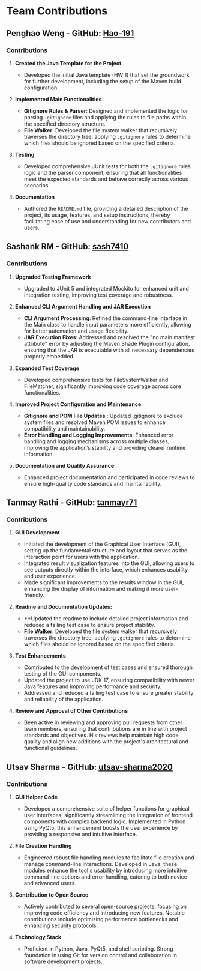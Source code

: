 # Team Contributions

## Penghao Weng - GitHub: [Hao-191](https://github.com/Hao-191)

### Contributions

1. **Created the Java Template for the Project**
   - Developed the initial Java template (HW 1) that set the groundwork for further development, including the setup of the Maven build configuration.

2. **Implemented Main Functionalities**
   - **Gitignore Rules & Parser**: Designed and implemented the logic for parsing `.gitignore` files and applying the rules to file paths within the specified directory structure.
   - **File Walker**: Developed the file system walker that recursively traverses the directory tree, applying `.gitignore` rules to determine which files should be ignored based on the specified criteria.

3. **Testing**
   - Developed comprehensive JUnit tests for both the `.gitignore` rules logic and the parser component, ensuring that all functionalities meet the expected standards and behave correctly across various scenarios.

4. **Documentation**
   - Authored the `README.md` file, providing a detailed description of the project, its usage, features, and setup instructions, thereby facilitating ease of use and understanding for new contributors and users.

## Sashank RM - GitHub: [sash7410](https://github.com/sash7410)

### Contributions

1. **Upgraded Testing Framework**
   - Upgraded to JUnit 5 and integrated Mockito for enhanced unit and integration testing, improving test coverage and robustness.

2. **Enhanced CLI Argument Handling and JAR Execution**
   - **CLI Argument Processing**: Refined the command-line interface in the Main class to handle input parameters more efficiently, allowing for better automation and usage flexibility.
   - **JAR Execution Fixes**: Addressed and resolved the "no main manifest attribute" error by adjusting the Maven Shade Plugin configuration, ensuring that the JAR is executable with all necessary dependencies properly embedded.

3. **Expanded Test Coverage**
   - Developed comprehensive tests for FileSystemWalker and FileMatcher, significantly improving code coverage across core functionalities.

4. **Improved Project Configuration and Maintenance**
   - **Gitignore and POM File Updates** : Updated .gitignore to exclude system files and resolved Maven POM issues to enhance compatibility and maintainability.
   - **Error Handling and Logging Improvements**: Enhanced error handling and logging mechanisms across multiple classes, improving the application’s stability and providing clearer runtime information.

6. **Documentation and Quality Assurance**
   - Enhanced project documentation and participated in code reviews to ensure high-quality code standards and maintainability.

## Tanmay Rathi - GitHub: [tanmayr71](https://github.com/tanmayr71)

### Contributions

1. **GUI Development**
   - Initiated the development of the Graphical User Interface (GUI), setting up the fundamental structure and layout that serves as the interaction point for users with the application.
   - Integrated result visualization features into the GUI, allowing users to see outputs directly within the interface, which enhances usability and user experience.
   - Made significant improvements to the results window in the GUI, enhancing the display of information and making it more user-friendly.

2. **Readme and Documentation Updates:**
   - **Updated the readme to include detailed project information and reduced a failing test case to ensure project stability.
   - **File Walker**: Developed the file system walker that recursively traverses the directory tree, applying `.gitignore` rules to determine which files should be ignored based on the specified criteria.

3. **Test Enhancements**
   - Contributed to the development of test cases and ensured thorough testing of the GUI components.
   - Updated the project to use JDK 17, ensuring compatibility with newer Java features and improving performance and security.
   - Addressed and reduced a failing test case to ensure greater stability and reliability of the application.

4. **Review and Approval of Other Contributions**
   - Been active in reviewing and approving pull requests from other team members, ensuring that contributions are in line with project standards and objectives. His reviews help maintain high code quality and align new additions with the project's architectural and functional guidelines.


## Utsav Sharma - GitHub: [utsav-sharma2020](https://github.com/utsav-sharma2020)

### Contributions

1. **GUI Helper Code**
   - Developed a comprehensive suite of helper functions for graphical user interfaces, significantly streamlining the integration of frontend components with complex backend logic. Implemented in Python using PyQt5, this enhancement boosts the user experience by providing a responsive and intuitive interface.

2. **File Creation Handling**
   - Engineered robust file handling modules to facilitate file creation and manage command-line interactions. Developed in Java, these modules enhance the tool's usability by introducing more intuitive command-line options and error handling, catering to both novice and advanced users.

3. **Contribution to Open Source**
   - Actively contributed to several open-source projects, focusing on improving code efficiency and introducing new features. Notable contributions include optimizing performance bottlenecks and enhancing security protocols.

4. **Technology Stack**
   - Proficient in Python, Java, PyQt5, and shell scripting. Strong foundation in using Git for version control and collaboration in software development projects.


